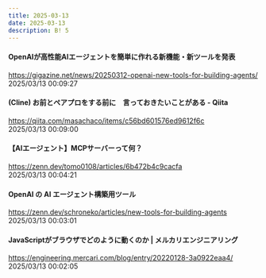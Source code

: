 ```yaml
---
title: 2025-03-13
date: 2025-03-13
description: B! 5
---
```


#### OpenAIが高性能AIエージェントを簡単に作れる新機能・新ツールを発表
https://gigazine.net/news/20250312-openai-new-tools-for-building-agents/<br>
2025/03/13 00:09:27<br>


#### (Cline) お前とペアプロをする前に　言っておきたいことがある - Qiita
https://qiita.com/masachaco/items/c56bd601576ed9612f6c<br>
2025/03/13 00:09:00<br>


#### 【AIエージェント】MCPサーバーって何？
https://zenn.dev/tomo0108/articles/6b472b4c9cacfa<br>
2025/03/13 00:04:21<br>


#### OpenAI の AI エージェント構築用ツール
https://zenn.dev/schroneko/articles/new-tools-for-building-agents<br>
2025/03/13 00:03:01<br>


#### JavaScriptがブラウザでどのように動くのか | メルカリエンジニアリング
https://engineering.mercari.com/blog/entry/20220128-3a0922eaa4/<br>
2025/03/13 00:02:05<br>


